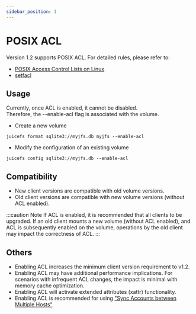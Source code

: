 ```yaml
---
sidebar_position: 1
---
```


# POSIX ACL

Version 1.2 supports POSIX ACL. For detailed rules, please refer to:

- [POSIX Access Control Lists on Linux](https://www.usenix.org/legacy/publications/library/proceedings/usenix03/tech/freenix03/full_papers/gruenbacher/gruenbacher_html/main.html#:~:text=Access%20Check%20Algorithm&text=The%20ACL%20entries%20are%20looked,matching%20entry%20contains%20sufficient%20permissions.)
- [setfacl](https://linux.die.net/man/1/setfacl)

## Usage

<!-- markdownlint-disable MD044 enhanced-proper-names -->

Currently, once ACL is enabled, it cannot be disabled.  
Therefore, the --enable-acl flag is associated with the volume.

- Create a new volume

```shell
juicefs format sqlite3://myjfs.db myjfs --enable-acl
```

- Modify the configuration of an existing volume

```shell
juicefs config sqlite3://myjfs.db --enable-acl
```

<!-- markdownlint-enable MD044 enhanced-proper-names -->

## Compatibility

- New client versions are compatible with old volume versions.
- Old client versions are compatible with new volume versions (without ACL enabled).

:::caution Note
If ACL is enabled, it is recommended that all clients to be upgraded.
If an old client mounts a new volume (without ACL enabled),
and ACL is subsequently enabled on the volume,
operations by the old client may impact the correctness of ACL.
:::

## Others

- Enabling ACL increases the minimum client version requirement to v1.2.
- Enabling ACL may have additional performance implications.
For scenarios with infrequent ACL changes,
the impact is minimal with memory cache optimization.
- Enabling ACL will activate extended attributes (xattr) functionality.
- Enabling ACL is recommended for using ["Sync Accounts between Multiple Hosts"](../administration/sync_accounts_between_multiple_hosts.md)
